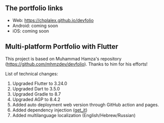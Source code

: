 ## The portfolio links

* Web: https://chplalex.github.io/devfolio
* Android: coming soon
* iOS: coming soon

## Multi-platform Portfolio with Flutter 

This project is based on Muhammad Hamza's repository (https://github.com/mhmzdev/devfolio). 
Thanks to him for his efforts!

List of technical changes:

1) Upgraded Flutter to 3.24.0
2) Upgraded Dart to 3.5.0
3) Upgraded Gradle to 8.7
4) Upgraded AGP to 8.4.2
5) Added auto deployment web version through GitHub action and pages.
6) Added dependency injection ([get_it](https://pub.dev/packages/get_it))
7) Added multilanguage localization (English/Hebrew/Russian)
